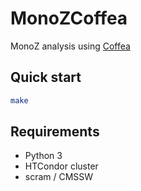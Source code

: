 # MonoZCoffea
MonoZ analysis using [Coffea](https://coffeateam.github.io/coffea/)

## Quick start

```bash
make
```

## Requirements

- Python 3
- HTCondor cluster
- scram / CMSSW

